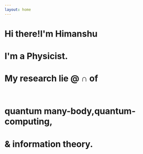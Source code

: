 ```yaml
---
layout: home
---
```


<script>
    // use a script tag or an external JS file
    document.addEventListener("DOMContentLoaded", (event) => {
        gsap.registerPlugin(ScrollTrigger);

const textElements = gsap.utils.toArray('.text');

textElements.forEach(text => {
  gsap.to(text, {
    backgroundSize: '100%',
    ease: 'none',
    scrollTrigger: {
      trigger: text,
      start: 'center 80%',
      end: 'center 20%',
      scrub: true,
    },
  });
});
    });
   
 </script>


<h1 class="text">Hi there!<span>I'm Himanshu</span></h1>
<h1 class="text">I'm a Physicist.<span><a style = "color: #fdfdfd !important;" href = "/manoline-git.github.io/about/">broadly speaking!</a></span></h1>
<h1 class="text"> My research lie @ &cap; of <span><a style = "color: #fdfdfd !important;" href="/manoline-git.github.io/research/">more specifically?</a></span></h1>
<h1 class="text">quantum many-body,<span>quantum-computing,</span></h1>
<h1 class="text">& information theory.<span><a style = "color: #fdfdfd !important;" href = "/manoline-git.github.io/contact/">Let's connect!</a></span></h1>


<!-- <a href="https://stacksorted.com/text-effects/minh-pham" target="_blank">SOURCE</a> -->

<!-- <div id="sentence-wrapper">
                <h5 class="sentence">
                    <span>I transform</span>
                    <span> coffee </span>
                    <span>into</span>
                    <div class="words words-1">
                        <span>idea</span>
                        <span>happiness</span>
                        <span>article</span>
                        <span>answer</span>
                        <span>learning</span>
                        <span>website</span>
                    </div>
                </h5>
</div>

&nbsp; -->


<!-- 

<div class="image-container">
    <img src="/manoline-git.github.io/img/img.jpg" alt="Image" />
    <p class="text-content">
            I am a physicist broadly interested in the ideas at the intersection between condensed matter theory, quantum computing, and information theory.
            A significant fraction of my research is naturally devoted to the development and use of quantum algorithms and simulations.
            I'm also interested in studying quantum information scrambling in many-body systems.
    </p>
</div>

&nbsp; -->
